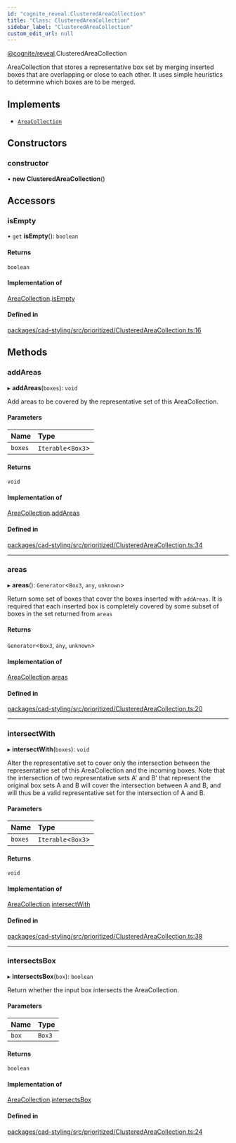 ```yaml
---
id: "cognite_reveal.ClusteredAreaCollection"
title: "Class: ClusteredAreaCollection"
sidebar_label: "ClusteredAreaCollection"
custom_edit_url: null
---
```


[@cognite/reveal](../modules/cognite_reveal.md).ClusteredAreaCollection

AreaCollection that stores a representative box set by merging
inserted boxes that are overlapping or close to each other.
It uses simple heuristics to determine which boxes are to be merged.

## Implements

- [`AreaCollection`](../interfaces/cognite_reveal.AreaCollection.md)

## Constructors

### constructor

• **new ClusteredAreaCollection**()

## Accessors

### isEmpty

• `get` **isEmpty**(): `boolean`

#### Returns

`boolean`

#### Implementation of

[AreaCollection](../interfaces/cognite_reveal.AreaCollection.md).[isEmpty](../interfaces/cognite_reveal.AreaCollection.md#isempty)

#### Defined in

[packages/cad-styling/src/prioritized/ClusteredAreaCollection.ts:16](https://github.com/cognitedata/reveal/blob/71be00fcc/viewer/packages/cad-styling/src/prioritized/ClusteredAreaCollection.ts#L16)

## Methods

### addAreas

▸ **addAreas**(`boxes`): `void`

Add areas to be covered by the representative set of this
AreaCollection.

#### Parameters

| Name | Type |
| :------ | :------ |
| `boxes` | `Iterable`\<`Box3`\> |

#### Returns

`void`

#### Implementation of

[AreaCollection](../interfaces/cognite_reveal.AreaCollection.md).[addAreas](../interfaces/cognite_reveal.AreaCollection.md#addareas)

#### Defined in

[packages/cad-styling/src/prioritized/ClusteredAreaCollection.ts:34](https://github.com/cognitedata/reveal/blob/71be00fcc/viewer/packages/cad-styling/src/prioritized/ClusteredAreaCollection.ts#L34)

___

### areas

▸ **areas**(): `Generator`\<`Box3`, `any`, `unknown`\>

Return some set of boxes that cover the boxes inserted with `addAreas`.
It is required that each inserted box is completely covered by some
subset of boxes in the set returned from `areas`

#### Returns

`Generator`\<`Box3`, `any`, `unknown`\>

#### Implementation of

[AreaCollection](../interfaces/cognite_reveal.AreaCollection.md).[areas](../interfaces/cognite_reveal.AreaCollection.md#areas)

#### Defined in

[packages/cad-styling/src/prioritized/ClusteredAreaCollection.ts:20](https://github.com/cognitedata/reveal/blob/71be00fcc/viewer/packages/cad-styling/src/prioritized/ClusteredAreaCollection.ts#L20)

___

### intersectWith

▸ **intersectWith**(`boxes`): `void`

Alter the representative set to cover only the intersection between the
representative set of this AreaCollection and the incoming boxes.
Note that the intersection of two representative sets A' and B' that
represent the original box sets A and B will cover the intersection between
A and B, and will thus be a valid representative set for the intersection of A and B.

#### Parameters

| Name | Type |
| :------ | :------ |
| `boxes` | `Iterable`\<`Box3`\> |

#### Returns

`void`

#### Implementation of

[AreaCollection](../interfaces/cognite_reveal.AreaCollection.md).[intersectWith](../interfaces/cognite_reveal.AreaCollection.md#intersectwith)

#### Defined in

[packages/cad-styling/src/prioritized/ClusteredAreaCollection.ts:38](https://github.com/cognitedata/reveal/blob/71be00fcc/viewer/packages/cad-styling/src/prioritized/ClusteredAreaCollection.ts#L38)

___

### intersectsBox

▸ **intersectsBox**(`box`): `boolean`

Return whether the input box intersects the AreaCollection.

#### Parameters

| Name | Type |
| :------ | :------ |
| `box` | `Box3` |

#### Returns

`boolean`

#### Implementation of

[AreaCollection](../interfaces/cognite_reveal.AreaCollection.md).[intersectsBox](../interfaces/cognite_reveal.AreaCollection.md#intersectsbox)

#### Defined in

[packages/cad-styling/src/prioritized/ClusteredAreaCollection.ts:24](https://github.com/cognitedata/reveal/blob/71be00fcc/viewer/packages/cad-styling/src/prioritized/ClusteredAreaCollection.ts#L24)
